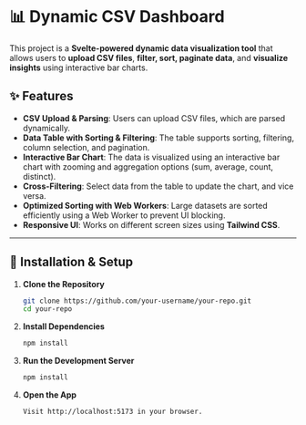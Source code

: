 # 📊 Dynamic CSV Dashboard

This project is a **Svelte-powered dynamic data visualization tool** that allows users to **upload CSV files**, **filter, sort, paginate data**, and **visualize insights** using interactive bar charts.

## ✨ Features

-  **CSV Upload & Parsing**: Users can upload CSV files, which are parsed dynamically.
-  **Data Table with Sorting & Filtering**: The table supports sorting, filtering, column selection, and pagination.
-  **Interactive Bar Chart**: The data is visualized using an interactive bar chart with zooming and aggregation options (sum, average, count, distinct).
-  **Cross-Filtering**: Select data from the table to update the chart, and vice versa.
-  **Optimized Sorting with Web Workers**: Large datasets are sorted efficiently using a Web Worker to prevent UI blocking.
-  **Responsive UI**: Works on different screen sizes using **Tailwind CSS**.

---

## 🚀 Installation & Setup

1. **Clone the Repository**
   ```sh
   git clone https://github.com/your-username/your-repo.git
   cd your-repo
   
2. **Install Dependencies**
   ```sh
   npm install
   
3. **Run the Development Server**
   ```sh
   npm install

4. **Open the App**
   ```sh
   Visit http://localhost:5173 in your browser.
